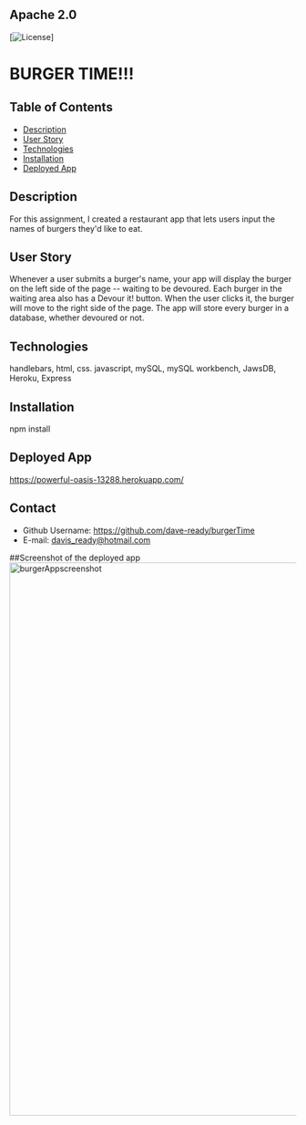 ## Apache 2.0<img scr="https://opensource.org/licenses/Apache-2.0">
  [![License](https://img.shields.io/badge/License-Apache%202.0-blue.svg)]



  # **BURGER TIME!!!**


  ## Table of Contents
  - [Description](#description)
  - [User Story](#usage)
  - [Technologies](#technologies)
  - [Installation](#installation)
  - [Deployed App](#deployedApp)

  ## Description
  For this assignment, I created a restaurant app that lets users input the names of burgers they'd like to eat.

  ## User Story
  Whenever a user submits a burger's name, your app will display the burger on the left side of the page -- waiting to be devoured. Each burger in the waiting area also has a Devour it! button. When the user clicks it, the burger will move to the right side of the page.  The app will store every burger in a database, whether devoured or not.

  ## Technologies
  handlebars, html, css. javascript, mySQL, mySQL workbench, JawsDB, Heroku, Express

  ## Installation
  npm install

  ## Deployed App
  https://powerful-oasis-13288.herokuapp.com/
  

  ## Contact
  - Github Username: https://github.com/dave-ready/burgerTime
  - E-mail: davis_ready@hotmail.com

  ##Screenshot of the deployed app
  <img width="970" alt="burgerAppscreenshot" src="https://user-images.githubusercontent.com/73320561/114074785-c395cc00-9872-11eb-808e-94aab9184b24.png">
  